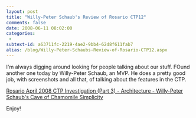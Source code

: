 ```yaml
---
layout: post
title: "Willy-Peter Schaub's Review of Rosario CTP12"
comments: false
date: 2008-06-11 08:02:00
categories:
 - 
subtext-id: a63711fc-2219-4ae2-9bb4-62d8f611fab7
alias: /blog/Willy-Peter-Schaubs-Review-of-Rosario-CTP12.aspx
---
```



I'm always digging around looking for people talking about our stuff. FOund another one today by Willy-Peter Schaub, an MVP. He does a pretty good job, with screenshots and all that, of talking about the features in the CTP.

[Rosario April 2008 CTP Investigation (Part 3) - Architecture - Willy-Peter Schaub's Cave of Chamomile Simplicity](http://dotnet.org.za/willy/archive/2008/05/29/rosario-april-2008-ctp-investigation-part-3-architecture.aspx)

Enjoy!
